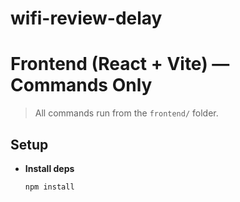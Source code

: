 # wifi-review-delay
# Frontend (React + Vite) — Commands Only

> All commands run from the `frontend/` folder.

## Setup
- **Install deps**
  ```bash
  npm install
